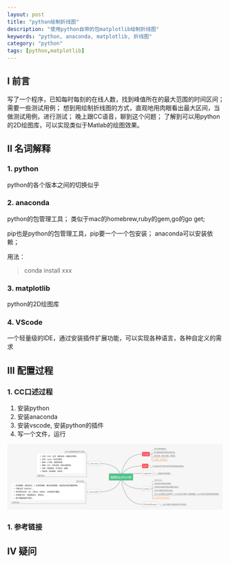 ```yaml
---
layout: post
title: "python绘制折线图"
description: "使用python自带的包matplotlib绘制折线图"
keywords: "python, anaconda, matplotlib, 折线图"
category: "python"
tags: [python,matplotlib]
---
```


## I 前言
写了一个程序，已知每时每刻的在线人数，找到峰值所在的最大范围的时间区间；
需要一些测试用例；
想到用绘制折线图的方式，直观地用肉眼看出最大区间，当做测试用例，进行测试；
晚上跟CC语音，聊到这个问题；
了解到可以用python的2D绘图库，可以实现类似于Matlab的绘图效果。

## II 名词解释

### 1. python
python的各个版本之间的切换似乎

### 2. anaconda
python的包管理工具；
类似于mac的homebrew,ruby的gem,go的go get;

pip也是python的包管理工具，pip要一个一个包安装；
anaconda可以安装依赖；

用法：
> conda install xxx

### 3. matplotlib
python的2D绘图库

### 4. VScode
一个轻量级的IDE，通过安装插件扩展功能，可以实现各种语言，各种自定义的需求

## III 配置过程

### 1. CC口述过程
1. 安装python
2. 安装anaconda
3. 安装vscode, 安装python的插件
4. 写一个文件，运行

![python重要库文件](../assets/images/myimg/190716--python重要库文件.png)

### 1. 参考链接



## IV 疑问
